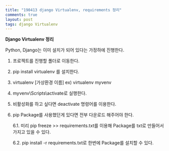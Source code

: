 ```yaml
---
title: "190413 django Virtualenv, requirements 정리"
comments: true
layout: post
tags: django Virtualenv
---
```



**Django Virtualenv 정리**

Python, Django는 이미 설치가 되어 있다는 가정하에 진행한다.

1. 프로젝트를 진행할 폴더로 이동한다.

2. pip install virtualenv 를 설치한다.

3. virtualenv [가상환경 이름] ex) virtualenv myvenv
4. myvenv\Scripts\activate로 실행한다.
5. 비활성화를 하고 싶다면 deactivate 명령어를 이용한다.
6. pip Package를 사용했던게 있다면 전부 다운로드 해주어야 한다.
  
    6.1. 미리 pip freeze >> requirements.txt를 이용해 Package를 txt로 만들어서 가지고 있을 수 있다.
  
    6.2. pip install -r requirements.txt로 한번에 Package를 설치할 수 있다.
